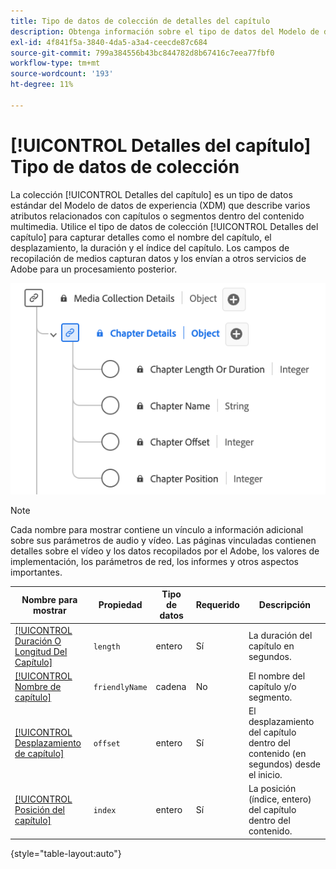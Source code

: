 ```yaml
---
title: Tipo de datos de colección de detalles del capítulo
description: Obtenga información sobre el tipo de datos del Modelo de datos de experiencia (XDM) de recopilación de detalles del capítulo.
exl-id: 4f841f5a-3840-4da5-a3a4-ceecde87c684
source-git-commit: 799a384556b43bc844782d8b67416c7eea77fbf0
workflow-type: tm+mt
source-wordcount: '193'
ht-degree: 11%

---
```


# [!UICONTROL Detalles del capítulo] Tipo de datos de colección

La colección [!UICONTROL Detalles del capítulo] es un tipo de datos estándar del Modelo de datos de experiencia (XDM) que describe varios atributos relacionados con capítulos o segmentos dentro del contenido multimedia. Utilice el tipo de datos de colección [!UICONTROL Detalles del capítulo] para capturar detalles como el nombre del capítulo, el desplazamiento, la duración y el índice del capítulo. Los campos de recopilación de medios capturan datos y los envían a otros servicios de Adobe para un procesamiento posterior.

![Un diagrama del tipo de datos de la colección de detalles del capítulo.](../images/data-types/chapter-details-collection.png)

>[!NOTE]
>
>Cada nombre para mostrar contiene un vínculo a información adicional sobre sus parámetros de audio y vídeo. Las páginas vinculadas contienen detalles sobre el vídeo y los datos recopilados por el Adobe, los valores de implementación, los parámetros de red, los informes y otros aspectos importantes.

| Nombre para mostrar | Propiedad | Tipo de datos | Requerido | Descripción |
|-------------------------------------------------------------------------------------------------------------------------------------------------------------------------|---------------|-----------|----------|---------------------------------------------------|
| [[!UICONTROL Duración O Longitud Del Capítulo]](https://experienceleague.adobe.com/docs/media-analytics/using/implementation/variables/chapter-parameters.html#chapter-length) | `length` | entero | Sí | La duración del capítulo en segundos. |
| [[!UICONTROL Nombre de capítulo]](https://experienceleague.adobe.com/docs/media-analytics/using/implementation/variables/chapter-parameters.html#chapter-name) | `friendlyName` | cadena | No | El nombre del capítulo y/o segmento. |
| [[!UICONTROL Desplazamiento de capítulo]](https://experienceleague.adobe.com/docs/media-analytics/using/implementation/variables/chapter-parameters.html#chapter-offset) | `offset` | entero | Sí | El desplazamiento del capítulo dentro del contenido (en segundos) desde el inicio. |
| [[!UICONTROL Posición del capítulo]](https://experienceleague.adobe.com/docs/media-analytics/using/implementation/variables/chapter-parameters.html#chapter-position) | `index` | entero | Sí | La posición (índice, entero) del capítulo dentro del contenido. |

{style="table-layout:auto"}
